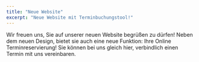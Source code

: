 ```yaml
---
title: "Neue Website"
excerpt: "Neue Website mit Terminbuchungstool!"
---
```


Wir freuen uns, Sie auf unserer neuen Website begrüßen zu dürfen! Neben dem neuen Design, bietet sie auch eine neue Funktion: Ihre Online Terminreservierung! Sie können bei uns gleich hier, verbindlich einen Termin mit uns vereinbaren. 